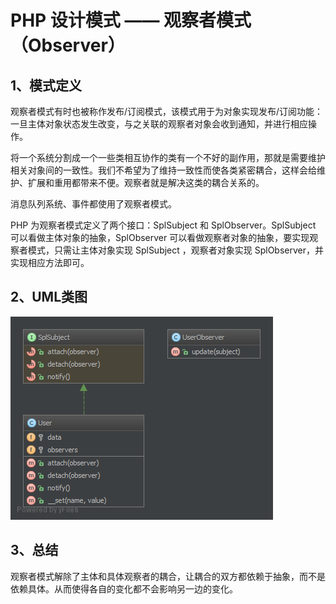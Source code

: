 # PHP 设计模式 —— 观察者模式（Observer）
 
## 1、模式定义
观察者模式有时也被称作发布/订阅模式，该模式用于为对象实现发布/订阅功能：一旦主体对象状态发生改变，与之关联的观察者对象会收到通知，并进行相应操作。

将一个系统分割成一个一些类相互协作的类有一个不好的副作用，那就是需要维护相关对象间的一致性。我们不希望为了维持一致性而使各类紧密耦合，这样会给维护、扩展和重用都带来不便。观察者就是解决这类的耦合关系的。

消息队列系统、事件都使用了观察者模式。

PHP 为观察者模式定义了两个接口：SplSubject 和 SplObserver。SplSubject 可以看做主体对象的抽象，SplObserver 可以看做观察者对象的抽象，要实现观察者模式，只需让主体对象实现 SplSubject ，观察者对象实现 SplObserver，并实现相应方法即可。

## 2、UML类图
![Observer-UML.png](/static/images/Observer-UML.png)

## 3、总结
观察者模式解除了主体和具体观察者的耦合，让耦合的双方都依赖于抽象，而不是依赖具体。从而使得各自的变化都不会影响另一边的变化。